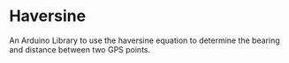 # Haversine
An Arduino Library to use the haversine equation to determine the bearing and distance between two GPS points.
